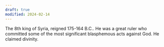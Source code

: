 ```yaml
---
draft: true
modified: 2024-02-14
---
```

The 8th king of Syria, reigned 175-164 B.C.. He was a great ruler who committed some of the most significant blasphemous acts against God. He claimed divinity.
